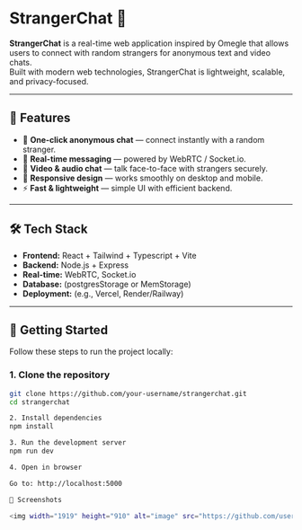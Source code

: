 # StrangerChat 🚀

**StrangerChat** is a real-time web application inspired by Omegle that allows users to connect with random strangers for anonymous text and video chats.  
Built with modern web technologies, StrangerChat is lightweight, scalable, and privacy-focused.

---

## 🌟 Features

- 🔗 **One-click anonymous chat** — connect instantly with a random stranger.  
- 💬 **Real-time messaging** — powered by WebRTC / Socket.io.  
- 🎥 **Video & audio chat** — talk face-to-face with strangers securely.  
- 📱 **Responsive design** — works smoothly on desktop and mobile.  
- ⚡ **Fast & lightweight** — simple UI with efficient backend.  

---

## 🛠️ Tech Stack

- **Frontend:** React + Tailwind + Typescript + Vite 
- **Backend:** Node.js + Express  
- **Real-time:** WebRTC, Socket.io  
- **Database:** (postgresStorage or MemStorage)  
- **Deployment:** (e.g., Vercel, Render/Railway)  

---

## 🚀 Getting Started

Follow these steps to run the project locally:

### 1. Clone the repository
```bash
git clone https://github.com/your-username/strangerchat.git
cd strangerchat

2. Install dependencies
npm install

3. Run the development server
npm run dev

4. Open in browser

Go to: http://localhost:5000

📸 Screenshots

<img width="1919" height="910" alt="image" src="https://github.com/user-attachments/assets/45979188-a6a5-49e2-a272-2fe3f74f2579" />


